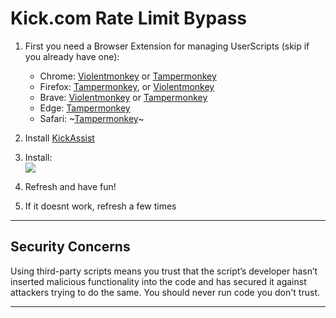 # Kick.com Rate Limit Bypass

1. First you need a Browser Extension for managing UserScripts (skip if you already have one):  
   * Chrome: [Violentmonkey][chrome_violentmonkey] or [Tampermonkey][chrome_tampermonkey]
   * Firefox: [Tampermonkey][firefox_tampermonkey], or [Violentmonkey][firefox_violentmonkey]  
   * Brave: [Violentmonkey][chrome_violentmonkey] or [Tampermonkey][chrome_tampermonkey]
   * Edge: [Tampermonkey][edge_tampermonkey]  
   * Safari: ~[Tampermonkey][safari_tampermonkey]~

2. Install [KickAssist][kickassist_link]

1. Install:  
  [![][greasyfork_icon]][greasyfork_url]
2. Refresh and have fun!
3. If it doesnt work, refresh a few times
----
## Security Concerns

Using third-party scripts means you trust that the script’s developer hasn’t inserted malicious functionality into the code and has secured it against attackers trying to do the same. You should never run code you don't trust.

----
<!-- Extensions -->
  [chrome_violentmonkey]: https://chrome.google.com/webstore/detail/violent-monkey/jinjaccalgkegednnccohejagnlnfdag
  [chrome_tampermonkey]: https://chrome.google.com/webstore/detail/tampermonkey/dhdgffkkebhmkfjojejmpbldmpobfkfo
  [firefox_tampermonkey]: https://addons.mozilla.org/firefox/addon/tampermonkey/
  [firefox_violentmonkey]: https://addons.mozilla.org/firefox/addon/violentmonkey/
  [safari_tampermonkey]: https://github.com/victornpb/undiscord/issues/91#issuecomment-654514364
  [edge_tampermonkey]: https://microsoftedge.microsoft.com/addons/detail/tampermonkey/iikmkjmpaadaobahmlepeloendndfphd
  [kickassist_link]: https://chromewebstore.google.com/detail/kick-assist/mhofahpppljielibicgjjjddhnkmhpml?hl=en
<!-- Download links -->
  [greasyfork_url]: <https://greasyfork.org/en/scripts/493803-ratelimit-bypass> "Get from GreasyFork"

  [greasyfork_icon]: https://user-images.githubusercontent.com/3372598/166113712-1bc3d654-1342-4f1e-9845-21c3b21524b1.png

